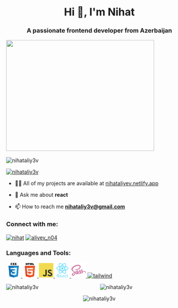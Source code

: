 <h1 align="center">Hi 👋, I'm Nihat</h1>
<h3 align="center">A passionate frontend developer from Azerbaijan</h3>
<img src="https://media.giphy.com/media/ACzsN9dhQuOZ6RYXcM/giphy.gif" height="300" width="400">
<p align="left"> <img src="https://komarev.com/ghpvc/?username=nihataliy3v&label=Profile%20views&color=0e75b6&style=flat" alt="nihataliy3v" /> </p>

<p align="left"> <a href="https://github.com/ryo-ma/github-profile-trophy"><img src="https://github-profile-trophy.vercel.app/?username=nihataliy3v" alt="nihataliy3v" /></a> </p>

- 👨‍💻 All of my projects are available at [nihataliyev.netlify.app](nihataliyev.netlify.app)

- 💬 Ask me about **react**

- 📫 How to reach me **nihataliy3v@gmail.com**

<h3 align="left">Connect with me:</h3>
<p align="left">
<a href="https://linkedin.com/in/nihat" target="blank"><img align="center" src="https://raw.githubusercontent.com/rahuldkjain/github-profile-readme-generator/master/src/images/icons/Social/linked-in-alt.svg" alt="nihat" height="30" width="40" /></a>
<a href="https://instagram.com/aliyev_n04" target="blank"><img align="center" src="https://raw.githubusercontent.com/rahuldkjain/github-profile-readme-generator/master/src/images/icons/Social/instagram.svg" alt="aliyev_n04" height="30" width="40" /></a>
</p>

<h3 align="left">Languages and Tools:</h3>
<p align="left"> <a href="https://www.w3schools.com/css/" target="_blank" rel="noreferrer"> <img src="https://raw.githubusercontent.com/devicons/devicon/master/icons/css3/css3-original-wordmark.svg" alt="css3" width="40" height="40"/> </a> <a href="https://www.w3.org/html/" target="_blank" rel="noreferrer"> <img src="https://raw.githubusercontent.com/devicons/devicon/master/icons/html5/html5-original-wordmark.svg" alt="html5" width="40" height="40"/> </a> <a href="https://developer.mozilla.org/en-US/docs/Web/JavaScript" target="_blank" rel="noreferrer"> <img src="https://raw.githubusercontent.com/devicons/devicon/master/icons/javascript/javascript-original.svg" alt="javascript" width="40" height="40"/> </a> <a href="https://reactjs.org/" target="_blank" rel="noreferrer"> <img src="https://raw.githubusercontent.com/devicons/devicon/master/icons/react/react-original-wordmark.svg" alt="react" width="40" height="40"/> </a> <a href="https://sass-lang.com" target="_blank" rel="noreferrer"> <img src="https://raw.githubusercontent.com/devicons/devicon/master/icons/sass/sass-original.svg" alt="sass" width="40" height="40"/> </a> <a href="https://tailwindcss.com/" target="_blank" rel="noreferrer"> <img src="https://www.vectorlogo.zone/logos/tailwindcss/tailwindcss-icon.svg" alt="tailwind" width="40" height="40"/> </a> </p>

<p style="display:flex"><img align="left" src="https://github-readme-stats.vercel.app/api/top-langs?username=nihataliy3v&show_icons=true&locale=en&layout=compact" alt="nihataliy3v" width="100%"/>
&nbsp;<img align="center" src="https://github-readme-stats.vercel.app/api?username=nihataliy3v&show_icons=true&locale=en" alt="nihataliy3v" width="100%" height="100%"/>
</p>


<p style="display:flex;justify-content:center"><img align="center" src="https://github-readme-streak-stats.herokuapp.com/?user=nihataliy3v&" alt="nihataliy3v" width:100%/></p>
